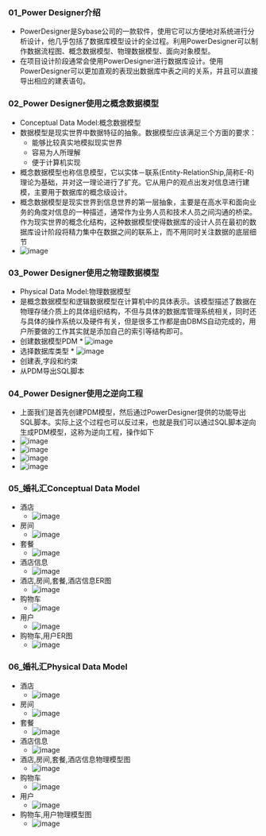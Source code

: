 ### 01_Power Designer介绍
*   PowerDesigner是Sybase公司的一款软件，使用它可以方便地对系统进行分析设计，他几乎包括了数据库模型设计的全过程。利用PowerDesigner可以制作数据流程图、概念数据模型、物理数据模型、面向对象模型。
*   在项目设计阶段通常会使用PowerDesigner进行数据库设计。使用PowerDesigner可以更加直观的表现出数据库中表之间的关系，并且可以直接导出相应的建表语句。


### 02_Power Designer使用之概念数据模型
*   Conceptual Data Model:概念数据模型
*   数据模型是现实世界中数据特征的抽象。数据模型应该满足三个方面的要求：
    *   能够比较真实地模拟现实世界
    *   容易为人所理解
    *   便于计算机实现
*   概念数据模型也称信息模型，它以实体－联系(Entity-RelationShip,简称E-R)理论为基础，并对这一理论进行了扩充。它从用户的观点出发对信息进行建模，主要用于数据库的概念级设计。
*   概念数据模型是现实世界到信息世界的第一层抽象，主要是在高水平和面向业务的角度对信息的一种描述，通常作为业务人员和技术人员之间沟通的桥梁。作为现实世界的概念化结构，这种数据模型使得数据库的设计人员在最初的数据库设计阶段将精力集中在数据之间的联系上，而不用同时关注数据的底层细节
*   ![image](https://note.youdao.com/yws/res/20749/AA44893F26364E9485711762B7EFF8FD)


### 03_Power Designer使用之物理数据模型
*   Physical Data Model:物理数据模型
*   是概念数据模型和逻辑数据模型在计算机中的具体表示。该模型描述了数据在物理存储介质上的具体组织结构，不但与具体的数据库管理系统相关，同时还与具体的操作系统以及硬件有关，但是很多工作都是由DBMS自动完成的，用户所要做的工作其实就是添加自己的索引等结构即可。
*    创建数据模型PDM
    *    ![image](https://note.youdao.com/yws/res/20742/DC5F80AF3FDE432BA522EEA5DA73FFFF)
*    选择数据库类型
    *    ![image](https://note.youdao.com/yws/res/20745/335692FAC1CF42FA9D808482FA51AF24)
*    创建表,字段和约束
*    从PDM导出SQL脚本


### 04_Power Designer使用之逆向工程
*   上面我们是首先创建PDM模型，然后通过PowerDesigner提供的功能导出SQL脚本。实际上这个过程也可以反过来，也就是我们可以通过SQL脚本逆向生成PDM模型，这称为逆向工程，操作如下
*   ![image](https://note.youdao.com/yws/res/20774/8C8C044E35C14D5CAB84EE08CE97C4A8)
*   ![image](https://note.youdao.com/yws/res/20770/D2E99E3FBD9C4E8BB01A53FF6721DA82)
*   ![image](https://note.youdao.com/yws/res/20768/6823086ECB254BC3901C7E84CF58FCC5)
*   ![image](https://note.youdao.com/yws/res/20766/76E7A5D84DE844F3BC9D3876E0C96435)


### 05_婚礼汇Conceptual Data Model
*   酒店
    *   ![image](https://note.youdao.com/yws/res/20772/6CFC5290483C4686856875AFFC5B75D6)
*   房间
    *   ![image](https://note.youdao.com/yws/res/20762/4C620460183F40C0B08F2310033DB721)
*   套餐
    *   ![image](https://note.youdao.com/yws/res/20765/56EAD68961944A18B732727077ED6866)
*   酒店信息
    *   ![image](https://note.youdao.com/yws/res/20752/C5678D9B5579457FAB1A6D498C13C427)
*   酒店,房间,套餐,酒店信息ER图
    *   ![image](https://note.youdao.com/yws/res/20741/EB077D319B2D416DA4827CE4237078AD)
*   购物车
    *   ![image](https://note.youdao.com/yws/res/20763/1D3D8F70BC43496798244D97C87CE03D)
*   用户
    *   ![image](https://note.youdao.com/yws/res/20760/926DDE011C3143A1A9ABC8EA570A4BEA)
*   购物车,用户ER图
    *   ![image](https://note.youdao.com/yws/res/20746/D3E5AA8318C44705B6943E8894E22370)


### 06_婚礼汇Physical Data Model
*   酒店
    *   ![image](https://note.youdao.com/yws/res/20771/081717BBFA44432691ECA1CD6EFF2AD5)
*   房间
    *   ![image](https://note.youdao.com/yws/res/20747/A3DAE8A9C0594904B3FBC225EC6996A0)
*   套餐
    *   ![image](https://note.youdao.com/yws/res/20759/9A02F9C86FC94518B72FBE9E3F479647)
*   酒店信息
    *   ![image](https://note.youdao.com/yws/res/20743/25204C6C022249FFBF02D59337AE098C)
*   酒店,房间,套餐,酒店信息物理模型图
    *   ![image](https://note.youdao.com/yws/res/20740/164C1EBEDB0C4AB7A0ED8E750975A722)
*   购物车
    *   ![image](https://note.youdao.com/yws/res/20751/88A0D97DE0EA4FC0A1FF7E04FF9752F1)
*   用户
    *   ![image](https://note.youdao.com/yws/res/20754/A649B33D38764E01A4BD0284BD6495CA)
*   购物车,用户物理模型图
    *   ![image](https://note.youdao.com/yws/res/20755/29CF079057A74222AE0CC6C0DE700662)
